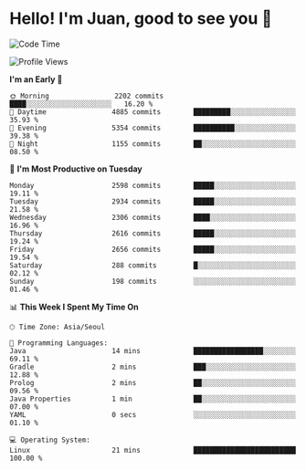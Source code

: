 # Hello! I'm Juan, good to see you 👋

<!--
**Y-k-Y/Y-k-Y** is a ✨ _special_ ✨ repository because its `README.md` (this file) appears on your GitHub profile.

Here are some ideas to get you started:

- 🔭 I’m currently working on ...
- 🌱 I’m currently learning ...
- 👯 I’m looking to collaborate on ...
- 🤔 I’m looking for help with ...
- 💬 Ask me about ...
- 📫 How to reach me: ...
- 😄 Pronouns: ...
- ⚡ Fun fact: ...
-->
<!--
![Profile views](https://gpvc.arturio.dev/Y-k-Y)

[![Omid Nikrah StackOverflow](https://github-readme-stackoverflow.vercel.app/?userID=9517076)](https://stackoverflow.com/users/9517076/i-have-10-fingers)
-->

<!--START_SECTION:waka-->
![Code Time](http://img.shields.io/badge/Code%20Time-1%2C747%20hrs%2021%20mins-blue)

![Profile Views](http://img.shields.io/badge/Profile%20Views-0-blue)

**I'm an Early 🐤** 

```text
🌞 Morning                2202 commits        ████░░░░░░░░░░░░░░░░░░░░░   16.20 % 
🌆 Daytime                4885 commits        █████████░░░░░░░░░░░░░░░░   35.93 % 
🌃 Evening                5354 commits        ██████████░░░░░░░░░░░░░░░   39.38 % 
🌙 Night                  1155 commits        ██░░░░░░░░░░░░░░░░░░░░░░░   08.50 % 
```
📅 **I'm Most Productive on Tuesday** 

```text
Monday                   2598 commits        █████░░░░░░░░░░░░░░░░░░░░   19.11 % 
Tuesday                  2934 commits        █████░░░░░░░░░░░░░░░░░░░░   21.58 % 
Wednesday                2306 commits        ████░░░░░░░░░░░░░░░░░░░░░   16.96 % 
Thursday                 2616 commits        █████░░░░░░░░░░░░░░░░░░░░   19.24 % 
Friday                   2656 commits        █████░░░░░░░░░░░░░░░░░░░░   19.54 % 
Saturday                 288 commits         █░░░░░░░░░░░░░░░░░░░░░░░░   02.12 % 
Sunday                   198 commits         ░░░░░░░░░░░░░░░░░░░░░░░░░   01.46 % 
```


📊 **This Week I Spent My Time On** 

```text
🕑︎ Time Zone: Asia/Seoul

💬 Programming Languages: 
Java                     14 mins             █████████████████░░░░░░░░   69.11 % 
Gradle                   2 mins              ███░░░░░░░░░░░░░░░░░░░░░░   12.88 % 
Prolog                   2 mins              ██░░░░░░░░░░░░░░░░░░░░░░░   09.56 % 
Java Properties          1 min               ██░░░░░░░░░░░░░░░░░░░░░░░   07.00 % 
YAML                     0 secs              ░░░░░░░░░░░░░░░░░░░░░░░░░   01.10 % 

💻 Operating System: 
Linux                    21 mins             █████████████████████████   100.00 % 
```


<!--END_SECTION:waka-->
